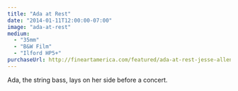 ```yaml
---
title: "Ada at Rest"
date: "2014-01-11T12:00:00-07:00"
image: "ada-at-rest"
medium:
  - "35mm"
  - "B&W Film"
  - "Ilford HP5+"
purchaseUrl: http://fineartamerica.com/featured/ada-at-rest-jesse-allen.html
---
```


Ada, the string bass, lays on her side before a concert.
